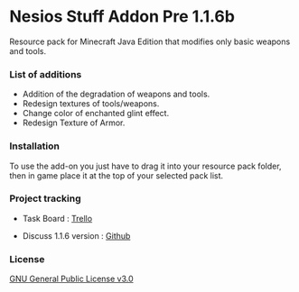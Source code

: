 # Nesios Stuff Addon Pre 1.1.6b

Resource pack for Minecraft Java Edition that modifies only basic weapons and tools.

### List of additions

- Addition of the degradation of weapons and tools.
- Redesign textures of tools/weapons.
- Change color of enchanted glint effect.
- Redesign Texture of Armor.

### Installation

To use the add-on you just have to drag it into your resource pack folder, then in game place it at the top of your selected pack list.

### Project tracking

- Task Board : [Trello](https://trello.com/b/YKjshhmy/public-task-board)

- Discuss 1.1.6 version : [Github](https://github.com/N3siOS/Nesios_Stuff_Addon/discussions/)

### License

[GNU General Public License v3.0](https://choosealicense.com/licenses/gpl-3.0/)
